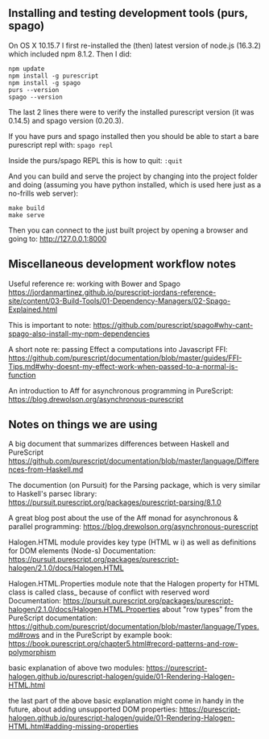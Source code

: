 ## Installing and testing development tools (purs, spago)

On OS X 10.15.7 I first re-installed the (then) latest version of node.js (16.3.2) which included npm 8.1.2. Then I did:
```
npm update
npm install -g purescript
npm install -g spago
purs --version
spago --version
```
The last 2 lines there were to verify the installed purescript version (it was 0.14.5) and spago version (0.20.3).

If you have purs and spago installed then you should be able to start a bare purescript repl with: ```spago repl```

Inside the purs/spago REPL this is how to quit: ```:quit```

And you can build and serve the project by changing into the project folder and doing (assuming you have python installed, which is used here just as a no-frills web server):
```
make build
make serve
````

Then you can connect to the just built project by opening a browser and going to: http://127.0.0.1:8000

## Miscellaneous development workflow notes

Useful reference re: working with Bower and Spago
https://jordanmartinez.github.io/purescript-jordans-reference-site/content/03-Build-Tools/01-Dependency-Managers/02-Spago-Explained.html

This is important to note:
https://github.com/purescript/spago#why-cant-spago-also-install-my-npm-dependencies

A short note re: passing Effect a computations into Javascript FFI:
https://github.com/purescript/documentation/blob/master/guides/FFI-Tips.md#why-doesnt-my-effect-work-when-passed-to-a-normal-js-function

An introduction to Aff for asynchronous programming in PureScript:
https://blog.drewolson.org/asynchronous-purescript

## Notes on things we are using

A big document that summarizes differences between Haskell and PureScript
https://github.com/purescript/documentation/blob/master/language/Differences-from-Haskell.md

The documention (on Pursuit) for the Parsing package, which is very similar to Haskell's parsec library:
https://pursuit.purescript.org/packages/purescript-parsing/8.1.0

A great blog post about the use of the Aff monad for asynchronous & parallel programming:
https://blog.drewolson.org/asynchronous-purescript



Halogen.HTML module
provides key type (HTML w i) as well as definitions for DOM elements (Node-s)
Documentation: https://pursuit.purescript.org/packages/purescript-halogen/2.1.0/docs/Halogen.HTML

Halogen.HTML.Properties module
note that the Halogen property for HTML class is called class_ because of conflict with reserved word
Documentation: https://pursuit.purescript.org/packages/purescript-halogen/2.1.0/docs/Halogen.HTML.Properties
about "row types" from the PureScript documentation: https://github.com/purescript/documentation/blob/master/language/Types.md#rows
and in the PureScript by example book: https://book.purescript.org/chapter5.html#record-patterns-and-row-polymorphism

basic explanation of above two modules:
https://purescript-halogen.github.io/purescript-halogen/guide/01-Rendering-Halogen-HTML.html

the last part of the above basic explanation might come in handy in the future, about adding unsupported DOM properties:
https://purescript-halogen.github.io/purescript-halogen/guide/01-Rendering-Halogen-HTML.html#adding-missing-properties
